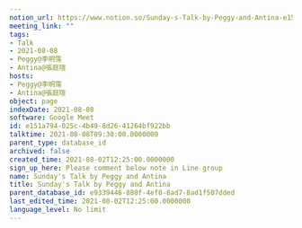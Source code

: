 ```yaml
---
notion_url: https://www.notion.so/Sunday-s-Talk-by-Peggy-and-Antina-e151a794025c4b498d2641264bf922bb
meeting_link: ""
tags:
- Talk
- 2021-08-08
- Peggy@李明霈
- Antina@張庭瑄
hosts:
- Peggy@李明霈
- Antina@張庭瑄
object: page
indexDate: 2021-08-08
software: Google Meet
id: e151a794-025c-4b49-8d26-41264bf922bb
talktime: 2021-08-08T09:30:00.0000000
parent_type: database_id
archived: false
created_time: 2021-08-02T12:25:00.0000000
sign_up_here: Please comment below note in Line group
name: Sunday's Talk by Peggy and Antina
title: Sunday's Talk by Peggy and Antina
parent_database_id: e9339446-880f-4ef0-8ad7-8ad1f507dded
last_edited_time: 2021-08-02T12:25:00.0000000
language_level: No limit
---
```







